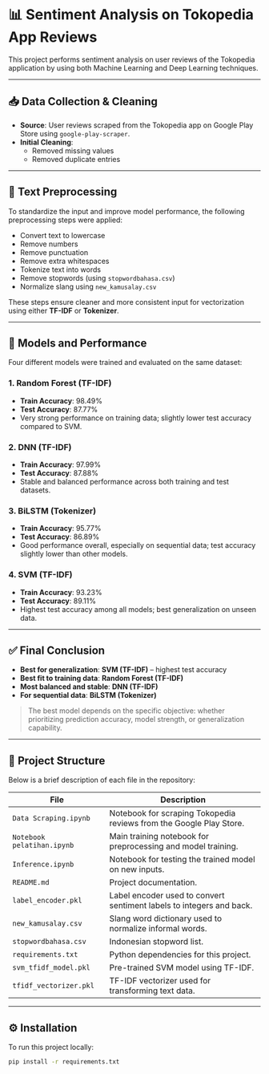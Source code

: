 # 📊 Sentiment Analysis on Tokopedia App Reviews

This project performs sentiment analysis on user reviews of the Tokopedia application by using both Machine Learning and Deep Learning techniques.

---

## 📥 Data Collection & Cleaning

- **Source**: User reviews scraped from the Tokopedia app on Google Play Store using `google-play-scraper`.
- **Initial Cleaning**:
  - Removed missing values
  - Removed duplicate entries

---

## 🧹 Text Preprocessing

To standardize the input and improve model performance, the following preprocessing steps were applied:

- Convert text to lowercase  
- Remove numbers  
- Remove punctuation  
- Remove extra whitespaces  
- Tokenize text into words  
- Remove stopwords (using `stopwordbahasa.csv`)  
- Normalize slang using `new_kamusalay.csv`

These steps ensure cleaner and more consistent input for vectorization using either **TF-IDF** or **Tokenizer**.

---

## 🧠 Models and Performance

Four different models were trained and evaluated on the same dataset:

### 1. **Random Forest (TF-IDF)**
- **Train Accuracy**: 98.49%  
- **Test Accuracy**: 87.77%  
- Very strong performance on training data; slightly lower test accuracy compared to SVM.

### 2. **DNN (TF-IDF)**
- **Train Accuracy**: 97.99%  
- **Test Accuracy**: 87.88%  
- Stable and balanced performance across both training and test datasets.

### 3. **BiLSTM (Tokenizer)**
- **Train Accuracy**: 95.77%  
- **Test Accuracy**: 86.89%  
- Good performance overall, especially on sequential data; test accuracy slightly lower than other models.

### 4. **SVM (TF-IDF)**
- **Train Accuracy**: 93.23%  
- **Test Accuracy**: 89.11%  
- Highest test accuracy among all models; best generalization on unseen data.

---

## ✅ Final Conclusion

- **Best for generalization**: **SVM (TF-IDF)** – highest test accuracy  
- **Best fit to training data**: **Random Forest (TF-IDF)**  
- **Most balanced and stable**: **DNN (TF-IDF)**  
- **For sequential data**: **BiLSTM (Tokenizer)**

> The best model depends on the specific objective: whether prioritizing prediction accuracy, model strength, or generalization capability.

---

## 📁 Project Structure

Below is a brief description of each file in the repository:

| File | Description |
|------|-------------|
| `Data Scraping.ipynb` | Notebook for scraping Tokopedia reviews from the Google Play Store. |
| `Notebook pelatihan.ipynb` | Main training notebook for preprocessing and model training. |
| `Inference.ipynb` | Notebook for testing the trained model on new inputs. |
| `README.md` | Project documentation. |
| `label_encoder.pkl` | Label encoder used to convert sentiment labels to integers and back. |
| `new_kamusalay.csv` | Slang word dictionary used to normalize informal words. |
| `stopwordbahasa.csv` | Indonesian stopword list. |
| `requirements.txt` | Python dependencies for this project. |
| `svm_tfidf_model.pkl` | Pre-trained SVM model using TF-IDF. |
| `tfidf_vectorizer.pkl` | TF-IDF vectorizer used for transforming text data. |

---

## ⚙️ Installation

To run this project locally:

```bash
pip install -r requirements.txt
